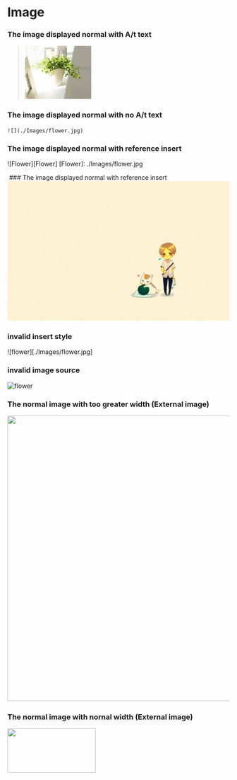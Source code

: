# Image

### The image displayed normal with A/t text

> ![I am flower](./Images/flower.jpg "This is A/t text")

### The image displayed normal with no A/t text
    ![](./Images/flower.jpg)
    
### The image displayed normal with reference insert
  ![Flower][Flower]
  [Flower]: ./Images/flower.jpg
  
  ### The image displayed normal with reference insert  
  ![001](./Images/001.jpg)
  
  
### invalid insert style
![flower][./Images/flower.jpg]


### invalid image source
![flower](./Images/flowers.jpg)


### The normal image with too greater width (External image)
<img src="http://pic33.nipic.com/20130916/3420027_192919547000_2.jpg" width = "860" height ="645"/>


### The normal image with nornal width (External image)
<img src="http://pic33.nipic.com/20130916/3420027_192919547000_2.jpg" width = "200" height ="100"/>
